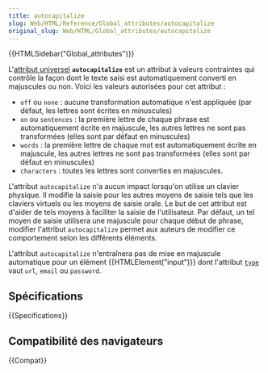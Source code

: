 ```yaml
---
title: autocapitalize
slug: Web/HTML/Reference/Global_attributes/autocapitalize
original_slug: Web/HTML/Global_attributes/autocapitalize
---
```


{{HTMLSidebar("Global_attributes")}}

L'[attribut universel](/fr/docs/Web/HTML/Global_attributes) **`autocapitalize`** est un attribut à valeurs contraintes qui contrôle la façon dont le texte saisi est automatiquement converti en majuscules ou non. Voici les valeurs autorisées pour cet attribut :

- `off` ou `none` : aucune transformation automatique n'est appliquée (par défaut, les lettres sont écrites en minuscules)
- `on` ou `sentences` : la première lettre de chaque phrase est automatiquement écrite en majuscule, les autres lettres ne sont pas transformées (elles sont par défaut en minuscules)
- `words` : la première lettre de chaque mot est automatiquement écrite en majuscule, les autres lettres ne sont pas transformées (elles sont par défaut en minuscules)
- `characters` : toutes les lettres sont converties en majuscules.

L'attribut `autocapitalize` n'a aucun impact lorsqu'on utilise un clavier physique. Il modifie la saisie pour les autres moyens de saisie tels que les claviers virtuels ou les moyens de saisie orale. Le but de cet attribut est d'aider de tels moyens à faciliter la saisie de l'utilisateur. Par défaut, un tel moyen de saisie utilisera une majuscule pour chaque début de phrase, modifier l'attribut `autocapitalize` permet aux auteurs de modifier ce comportement selon les différents éléments.

L'attribut `autocapitalize` n'entraînera pas de mise en majuscule automatique pour un élément {{HTMLElement("input")}} dont l'attribut [`type`](/fr/docs/Web/HTML/Element/input#type) vaut `url`, `email` ou `password`.

## Spécifications

{{Specifications}}

## Compatibilité des navigateurs

{{Compat}}
